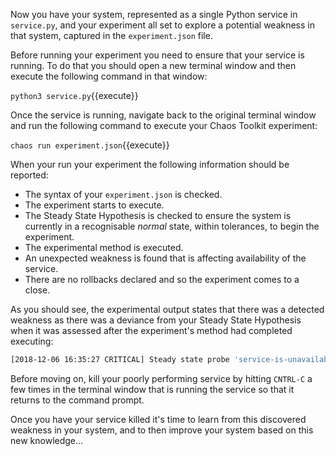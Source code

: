Now you have your system, represented as a single Python service in `service.py`, and your experiment all set to explore a potential weakness in that system, captured in the `experiment.json` file.

Before running your experiment you need to ensure that your service is running. To do that you should open a new terminal window and then execute the following command in that window:

`python3 service.py`{{execute}}

Once the service is running, navigate back to the original terminal window and run the following command to execute your Chaos Toolkit experiment:

`chaos run experiment.json`{{execute}}

When your run your experiment the following information should be reported:

* The syntax of your `experiment.json` is checked.
* The experiment starts to execute.
* The Steady State Hypothesis is checked to ensure the system is currently in a recognisable _normal_ state, within tolerances, to begin the experiment.
* The experimental method is executed.
* An unexpected weakness is found that is affecting availability of the service.
* There are no rollbacks declared and so the experiment comes to a close.

As you should see, the experimental output states that there was a detected weakness as there was a deviance from your Steady State Hypothesis when it was assessed after the experiment's method had completed executing:

``` bash
[2018-12-06 16:35:27 CRITICAL] Steady state probe 'service-is-unavailable' is not in the given tolerance so failing this experiment
```

Before moving on, kill your poorly performing service by hitting `CNTRL-C` a few times in the terminal window that is running the service so that it returns to the command prompt.

Once you have your service killed it's time to learn from this discovered weakness in your system, and to then improve your system based on this new knowledge...

